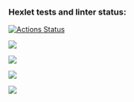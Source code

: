 ### Hexlet tests and linter status:

[![Actions Status](https://github.com/MagoAbu/frontend-project-lvl1/workflows/hexlet-check/badge.svg)](https://github.com/MagoAbu/frontend-project-lvl1/actions)

<a href="https://codeclimate.com/github/MagoAbu/frontend-project-lvl1/maintainability"><img src="https://api.codeclimate.com/v1/badges/2955e04b668acc7d52c1/maintainability" /></a>

<a href="https://asciinema.org/a/BxaK9UYdMn33WCAk8G8yC6SK2" target="\_blank"><img src="https://asciinema.org/a/BxaK9UYdMn33WCAk8G8yC6SK2.svg" /></a>

<a href="https://asciinema.org/a/LgmRwVbvlUJIvnHqqqBi7i9F9" target="_blank"><img src="https://asciinema.org/a/LgmRwVbvlUJIvnHqqqBi7i9F9.svg" /></a>

<a href="https://asciinema.org/a/VwZlXc5j2zhcYxNtqlHoCmemZ" target="_blank"><img src="https://asciinema.org/a/VwZlXc5j2zhcYxNtqlHoCmemZ.svg" /></a>
